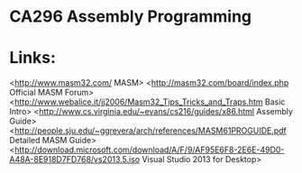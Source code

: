 # CA296 Assembly Programming

# Links:
<http://www.masm32.com/ MASM>
<http://masm32.com/board/index.php Official MASM Forum>
<http://www.webalice.it/jj2006/Masm32_Tips_Tricks_and_Traps.htm Basic Intro>
<http://www.cs.virginia.edu/~evans/cs216/guides/x86.html Assembly Guide>
<http://people.sju.edu/~ggrevera/arch/references/MASM61PROGUIDE.pdf Detailed MASM Guide>
<http://download.microsoft.com/download/A/F/9/AF95E6F8-2E6E-49D0-A48A-8E918D7FD768/vs2013.5.iso Visual Studio 2013 for Desktop>
